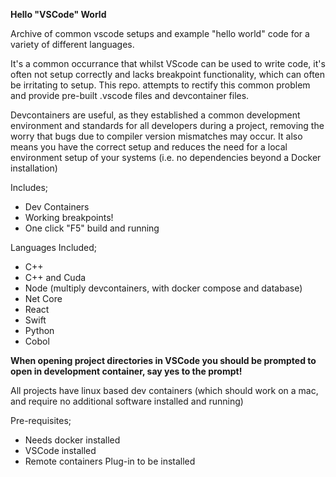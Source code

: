 <b>Hello "VSCode" World</b>

Archive of common vscode setups and example
"hello world" code for a variety of different languages.

It's a common occurrance that whilst VScode can be
used to write code, it's often not setup correctly and
lacks breakpoint functionality, which can often be irritating
to setup.  This repo. attempts to rectify this common problem
and provide pre-built .vscode files and devcontainer files.

Devcontainers are useful, as they established a common development
environment and standards for all developers during a project, removing
the worry that bugs due to compiler version mismatches may occur.  It
also means you have the correct setup and reduces the need for a local
environment setup of your systems (i.e. no dependencies beyond a Docker
installation)

Includes;

<ul>
<li>Dev Containers</li>
<li>Working breakpoints!</li>
<li>One click "F5" build and running</li>
</ul>

Languages Included;

<ul>
<li>C++</li>
<li>C++ and Cuda</li>
<li>Node (multiply devcontainers, with docker compose and database)</li>
<li>Net Core</li>
<li>React</li>
<li>Swift</li>
<li>Python</li>
<li>Cobol</li>
</ul>

<b>When opening project directories in VSCode you should be prompted
to open in development container, say yes to the prompt!</b>

All projects have linux based dev containers (which should work
on a mac, and require no additional software installed and running)

Pre-requisites;

<ul>
<li>Needs docker installed</li>
<li>VSCode installed</li>
<li>Remote containers Plug-in to be installed</li>
</ul>
